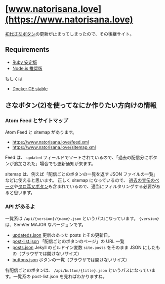 # [www.natorisana.love](https://www.natorisana.love)

[初代さなボタン](http://sanabutton.ojaru.jp/)の更新が止まってしまったので、その後継サイト。

## Requirements

- [Ruby 安定版](https://www.ruby-lang.org/ja/)
- [Node.js 推奨版](https://nodejs.org/ja/)

もしくは

- [Docker CE stable](https://store.docker.com/search?q=&type=edition&offering=community)

## さなボタン(2)を使ってなにか作りたい方向けの情報

### Atom Feed とサイトマップ

Atom Feed と sitemap があります。

- https://www.natorisana.love/feed.xml
- https://www.natorisana.love/sitemap.xml

Feed は、 `updated` フィールドでソートされているので、「過去の配信分にボタンが追加された」場合でも更新通知が来ます。

sitemap は、例えば「配信ごとのボタンの一覧を返す JSON ファイルの一覧」などに使えると思います。
正しく sitemap になっているので、 [過去の宣伝のページ](https://www.natorisana.love/events.html)や[タロ耳又ボタン](https://www.natorisana.love/odanobu/)も含まれているので、適当にフィルタリングする必要があると思います。

### API があるよ

一覧系は `/api/{version}/{name}.json` というパスになっています。 `{version}` は、SemVer MAJOR なバージョンです。

- [updateds.json](https://www.natorisana.love/api/v1/updateds.json) 更新のあった posts とその更新日。
- [post-list.json](https://www.natorisana.love/api/v1/post-list.json) 「配信ごとのボタンのページ」の URL 一覧
- [posts.json](https://www.natorisana.love/api/v1/posts.json) Jekyll のビルドイン変数 `site.posts` をそのまま JSON にしたもの（ブラウザでは開けないサイズ）
- [buttons.json](https://www.natorisana.love/api/v1/buttons.json) ボタンの一覧（ブラウザでは開けないサイズ）

各配信ごとのボタンは、 `/api/button/{title}.json` というパスになっています。一覧系の post-list.json を見ればわかりますね。
